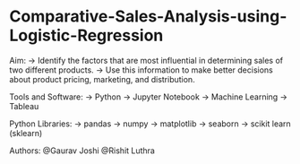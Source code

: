 # Comparative-Sales-Analysis-using-Logistic-Regression
 
Aim:
-> Identify the factors that are most influential in determining sales of two different products.
-> Use this information to make better decisions about product pricing, marketing, and distribution.

Tools and Software:
-> Python
-> Jupyter Notebook
-> Machine Learning
-> Tableau

Python Libraries:
-> pandas
-> numpy
-> matplotlib
-> seaborn
-> scikit learn (sklearn)

Authors:
@Gaurav Joshi
@Rishit Luthra
